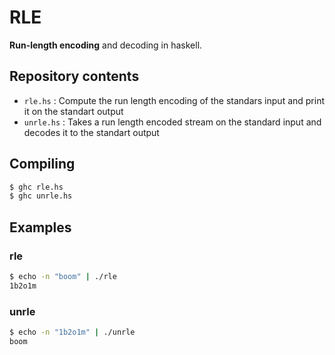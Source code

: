 # RLE
**Run-length encoding** and decoding in haskell.

## Repository contents
 * `rle.hs` : Compute the run length encoding of the standars input and print it on the standart output
 * `unrle.hs` : Takes a run length encoded stream on the standard input and decodes it to the standart output

## Compiling
```sh
$ ghc rle.hs
$ ghc unrle.hs
```

## Examples

### rle
```sh
$ echo -n "boom" | ./rle 
1b2o1m
```
### unrle
```sh
$ echo -n "1b2o1m" | ./unrle 
boom
```
